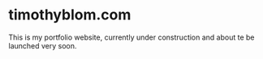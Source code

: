 # timothyblom.com

This is my portfolio website, currently under construction and about te be launched very soon.
